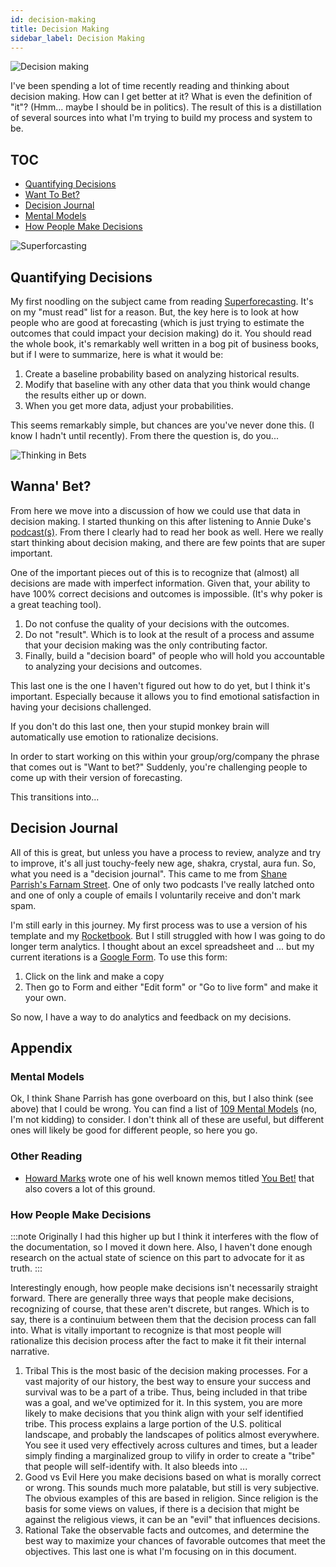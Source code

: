 ```yaml
---
id: decision-making
title: Decision Making
sidebar_label: Decision Making
---
```

![Decision making](assets/decision-making.jpg)

I've been spending a lot of time recently reading and thinking about decision making.  How can I get better at it?  What is even the definition of "it"?  (Hmm... maybe I should be in politics).  The result of this is a distillation of several sources into what I'm trying to build my process and system to be.

## TOC
*  [Quantifying Decisions](https://github.com/jotpowers/Personal-Growth/blob/master/decision-making.md#quantifying-decisions)
*  [Want To Bet?](https://github.com/jotpowers/Personal-Growth/blob/master/decision-making.md#want-to-bet)
*  [Decision Journal](https://github.com/jotpowers/Personal-Growth/blob/master/decision-making.md#decision-journal)
*  [Mental Models](https://github.com/jotpowers/Personal-Growth/blob/master/decision-making.md#mental-models)
*  [How People Make Decisions](https://github.com/jotpowers/Personal-Growth/blob/master/decision-making.md#how-people-make-decisions)

![Superforcasting](assets/super.jpg)

## Quantifying Decisions

My first noodling on the subject came from reading [Superforecasting](books.md#superforecasting---philip-tetlock).  It's on my "must read" list for a reason.  But, the key here is to look at how people who are good at forecasting (which is just trying to estimate the outcomes that could impact your decision making) do it.  You should read the whole book, it's remarkably well written in a bog pit of business books, but if I were to summarize, here is what it would be:

1. Create a baseline probability based on analyzing historical results.  
2. Modify that baseline with any other data that you think would change the results either up or down.
3. When you get more data, adjust your probabilities.

This seems remarkably simple, but chances are you've never done this.  (I know I hadn't until recently).  From there the question is, do you...

![Thinking in Bets](assets/tib.jpg)
## Wanna' Bet?

From here we move into a discussion of how we could use that data in decision making.  I started thunking on this after listening to Annie Duke's [podcast](podcasts.md#annie-duke)[(s)](podcasts.md#annie-duke-1).  From there I clearly had to read her book as well.  Here we really start thinking about decision making, and there are few points that are super important.

One of the important pieces out of this is to recognize that (almost) all decisions are made with imperfect information.   Given that, your ability to have 100% correct decisions and outcomes is impossible.  (It's why poker is a great teaching tool).

1. Do not confuse the quality of your decisions with the outcomes.
2. Do not "result".  Which is to look at the result of a process and assume that your decision making was the only contributing factor.
3. Finally, build a "decision board" of people who will hold you accountable to analyzing your decisions and outcomes.

This last one is the one I haven't figured out how to do yet, but I think it's important.  Especially because it allows you to find emotional satisfaction in having your decisions challenged.

If you don't do this last one, then your stupid monkey brain will automatically use emotion to rationalize decisions.

In order to start working on this within your group/org/company the phrase that comes out is "Want to bet?"  Suddenly, you're challenging people to come up with their version of forecasting.

This transitions into...

## Decision Journal

All of this is great, but unless you have a process to review, analyze and try to improve, it's all just touchy-feely new age, shakra, crystal, aura fun.  So, what you need is a "decision journal".  This came to me from [Shane Parrish's Farnam Street](https://fs.blog/2014/02/decision-journal/).  One of only two podcasts I've really latched onto and one of only a couple of emails I voluntarily receive and don't mark spam.

I'm still early in this journey.  My first process was to use a version of his template and my [Rocketbook](https://getrocketbook.com).  But I still struggled with how I was going to do longer term analytics.   I thought about an excel spreadsheet and ... but my current iterations is a [Google Form](https://docs.google.com/forms/d/1UzjtdeQo8oO-jCzDoAvJJ9pVJUqH7q7OXNAmP8Kk_pY/copy).  To use this form:

  1. Click on the link and make a copy
  2. Then go to Form and either "Edit form" or "Go to live form" and make it  your own.

So now, I have a way to do analytics and feedback on my decisions.

## Appendix

### Mental Models

Ok, I think Shane Parrish has gone overboard on this, but I also think (see above) that I could be wrong.  You can find a list of [109 Mental Models](https://fs.blog/mental-models/) (no, I'm not kidding) to consider.  I don't think all of these are useful, but different ones will likely be good for different people, so here you go.

### Other Reading
* [Howard Marks](https://en.wikipedia.org/wiki/Howard_Marks_(investor)) wrote one of his well known memos titled [You Bet!](https://www.oaktreecapital.com/insights/howard-marks-memos) that also covers a lot of this ground.

### How People Make Decisions

:::note  Originally I had this higher up but I think it interferes with the flow of the documentation, so I moved it down here.  Also, I haven't done enough research on the actual state of science on this part to advocate for it as truth.
:::

Interestingly enough, how people make decisions isn't necessarily straight forward.  There are generally three ways that people make decisions, recognizing of course, that these aren't discrete, but ranges.  Which is to say, there is a continuium between them that the decision process can fall into.  What is vitally important to recognize is that most people will rationalize this decision process after the fact to make it fit their internal narrative.

1. Tribal
  This is the most basic of the decision making processes.  For a vast majority of our history, the best way to ensure your success and survival was to be a part of a tribe.  Thus, being included in that tribe was a goal, and we've optimized for it.  In this system, you are more likely to make decisions that you think align with your self identified tribe.  This process explains a large portion of the U.S. political landscape, and probably the landscapes of politics almost everywhere.  You see it used very effectively across cultures and times, but a leader simply finding a marginalized group to vilify in order to create a "tribe" that people will self-identify with.  It also bleeds into ...
2. Good vs Evil
  Here you make decisions based on what is morally correct or wrong.  This sounds much more palatable, but still is very subjective.  The obvious examples of this are based in religion.  Since religion is the basis for some views on values, if there is a decision that might be against the religious views, it can be an "evil" that influences decisions.
3. Rational
  Take the observable facts and outcomes, and determine the best way to maximize your chances of favorable outcomes that meet the objectives.  This last one is what I'm focusing on in this document.
